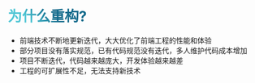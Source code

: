 # 为什么重构?

<PageAnimateView>

- 前端技术不断地更新迭代，大大优化了前端工程的性能和体验
- 部分项目没有落实规范，已有代码规范没有迭代，多人维护代码成本增加
- 项目不断迭代，代码越来越庞大，开发体验越来越差
- 工程的可扩展性不足，无法支持新技术

</PageAnimateView>


<style>
h1 {
  background-color: #2B90B6;
  background-image: linear-gradient(45deg, #4EC5D4 10%, #146b8c 20%);
  background-size: 100%;
  -webkit-background-clip: text;
  -moz-background-clip: text;
  -webkit-text-fill-color: transparent;
  -moz-text-fill-color: transparent;
}
</style>
